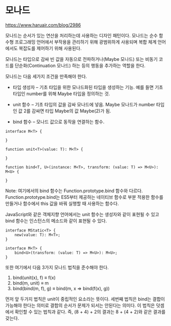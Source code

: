 # 모나드

https://www.haruair.com/blog/2986

모나드는 순서가 있는 연산을 처리하는데 사용하는 디자인 패턴이다.
모나드는 순수 함수형 프로그래밍 언어에서 부작용을 관리하기 위해 광범위하게 사용되며
복합 체계 언어에서도 복잡도를 제어하기 위해 사용된다.

모나드는 타입으로 감싸 빈 값을 자동으로 전파하거나(Maybe 모나드) 또는
비동기 코드를 단순화(Continuation 모나드) 하는 등의 행동을 추가하는 역할을 한다.

모나드는 다음 세가지 조건을 만족해야 한다.

* 타입 생성자 – 기초 타입을 위한 모나드화된 타입을 생성하는 기능.
예를 들면 기초 타입인 number를 위해 Maybe<number> 타입을 정의하는 것.

* unit 함수 – 기초 타입의 값을 감싸 모나드에 넣음.
Maybe 모나드가 number 타입인 값 2를 감싸면 타입 Maybe<number>의 값 Maybe(2)가 됨.

* bind 함수 – 모나드 값으로 동작을 연결하는 함수.

```
interface M<T> {

}

function unit<T>(value: T): M<T> {

}

function bind<T, U>(instance: M<T>, transform: (value: T) => M<U>): M<U> {

}
```

Note: 여기에서의 bind 함수는 Function.prototype.bind 함수와 다르다.
Function.prototype.bind는 ES5부터 제공하는 네이티브 함수로 부분 적용한 함수를 만들거나
함수에서 this 값을 바꿔 실행할 때 사용하는 함수다.

JavaScript와 같은 객체지향 언어에서는 unit 함수는 생성자와 같이 표현될 수 있고
bind 함수는 인스턴스의 메소드와 같이 표현될 수 있다.

```
interface MStatic<T> {
    new(value: T): M<T>;
}

interface M<T> {
    bind<U>(transform: (value: T) => M<U>): M<U>;
}
```

또한 여기에서 다음 3가지 모나드 법칙을 준수해야 한다.

1. bind(unit(x), f) ≡ f(x)
2. bind(m, unit) ≡ m
3. bind(bind(m, f), g) ≡ bind(m, x => bind(f(x), g))

먼저 앞 두가지 법칙은 unit이 중립적인 요소라는 뜻이다.
세번째 법칙은 bind는 결합이 가능해야 한다는 의미로 결합의 순서가 문제가 되서는 안된다는 의미다.
이 법칙은 덧셈에서 확인할 수 있는 법칙과 같다.
즉, (8 + 4) + 2의 결과는 8 + (4 + 2)와 같은 결과를 갖는다.
